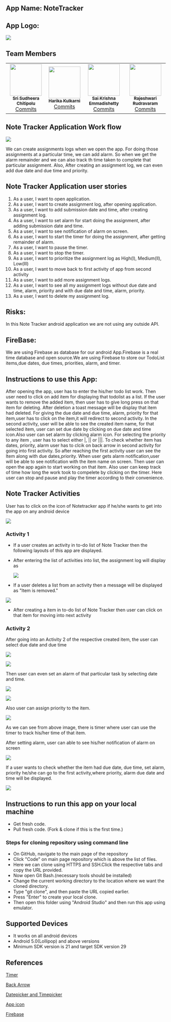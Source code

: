 ## App Name: NoteTracker
## App Logo:
![](https://raw.githubusercontent.com/sudheera96/NoteTracker/master/docs/App%20Icon.jpeg)
## Team Members 

<table>
<td align="center"><a href="https://github.com/sudheera96"><img src="https://avatars3.githubusercontent.com/u/22390581?s=460&u=e2a3ccb663ae34048a4c2233bb9a530d2de29a9c&v=4" width="100px;" alt=""/><br /><sub><b>Sri Sudheera Chitipolu</b></sub></a><br /><a href="https://github.com/sudheera96/NoteTracker/blob/master/docs/Sudheeracommits.md">Commits</a></td>
    
<td align="center"><a href="https://github.com/KHARIKA17"><img src="https://avatars2.githubusercontent.com/u/60010885?s=400&v=4" width="100px;" alt=""/><br /><sub><b>Harika Kulkarni</b></sub></a><br />
<a href="https://github.com/sudheera96/NoteTracker/blob/master/docs/Harika_Commits.md">Commits<a/></td>

<td align="center"><a href="https://github.com/Saikrishna1545"><img src="https://avatars1.githubusercontent.com/u/60013018?s=460&u=4687be0646ecbb59bd281276c302eba966ff5f64&v=4" width="100px;" alt=""/><br /><sub><b>Sai Krishna Emmadishetty</b></sub></a><br />
<a href="https://github.com/sudheera96/NoteTracker/blob/master/docs/SaiKrishna.md">Commits<a/></td>

<td align="center"><a href="https://github.com/Rajeshwari-Rudra"><img src="https://avatars1.githubusercontent.com/u/60014358?s=460&u=b6e1e1ffa7551e5140b5a565a73ba572c362addc&v=4" width="100px;" alt=""/><br /><sub><b>Rajeshwari Rudravaram</b></sub></a><br /><a href="https://github.com/sudheera96/NoteTracker/blob/master/docs/RajeshwariCommits.md">Commits</a></td>
  
</table>

## Note Tracker Application Work flow

![](https://raw.githubusercontent.com/sudheera96/NoteTracker/master/docs/workflow.png)

We can create assignments logs when we open the app. For doing those assignments at a particular time, we can add alarm. So when we get the alarm remainder and we can also track th time taken to complete that particular assignment. Also, After creating an assignment log, we can even add due date and due time and priority.

## Note Tracker Application user stories

1. As a user, I want to open application.
1. As a user, I want to create assignment log, after opening application.
1. As a user, I want to add submission date and time, after creating assignment log. 
1. As a user, I want to set alarm for start doing the assignment, after adding submission date and time.
1. As a user, I want to  see notification of alarm on screen.
1. As a user, I want to start the timer for doing the assignment, after getting remainder of alarm.
1. As a user, I want to pause the timer.
1. As a user, I want to stop the timer.
1. As a user, I want to prioritize the assignment log as High(l), Medium(ll), Low(lll)
1. As a user, I want to move back to first activity of app from second activity
1. As a user, I want to add more assignment logs.
1. As a user, I want to see all my assignment logs without due date and time, alarm, priority and with due date and time, alarm, priority.
1. As a user, I want to delete my assignment log.

## Risks:
In this Note Tracker android application we are not using any outside API.

## FireBase:
We are using Firebase as database for our android App.Firebase is a real time database and open source.We are using Firebase to store our TodoList items,due dates, due times, priorities, alarm, and timer.

## Instructions to use this App: 

After opening the app, user has to enter the his/her todo list work. Then user need to click on add item for displaying that todolist as a list. If the user wants to remove the added item, then user has to give long press on that item for deleting. After deletion a toast message will be display that item had deleted. For giving the due date and due time, alarm, priority for that item,user has to click on the item,it will redirect to second activity. In the second activity, user will be able to see the created item name, for that selected item, user can set due date by clicking on due date and time icon.Also user can set alarm by clicking alarm icon. For selecting the priority to any item , user has to select either |, || or |||. To check whether item has dates, priority, alarm user has to clcik on back arrow in second activity for going into first activity. So after reaching the first activity user can see the ltem along with due dates,priority. When user gets alarm notification,user will be able to see notification with the item name on screen. Then user can open the app again to start working on that item. Also user can keep track of time how long the work took to compelete by clicking on the timer. Here user can stop and pause and play the timer according to their convenience.


## Note Tracker Activities 

User has to click on the icon of Notetracker app if he/she wants to get into the app on any android device 

![](https://raw.githubusercontent.com/sudheera96/NoteTracker/master/docs/App%20on%20Phone%20Screen.jpeg)

### Activity 1

- If a user creates an activity in to-do list of Note Tracker then the following layouts of this app are displayed.
- After entering the list of activities into list, the assignment log will display as

  ![](https://raw.githubusercontent.com/sudheera96/NoteTracker/master/docs/itemlist.png)
  
   
- If a user deletes a list from an activity then a message will be displayed as "Item is removed."


 ![](https://raw.githubusercontent.com/sudheera96/NoteTracker/master/docs/After%20Delete.jpeg)
 
 
- After creating a item in to-do list of Note Tracker then user can click on that item for moving into next activity

 
### Activity 2 

After going into an Activity 2 of the respective created item, the user can select due date and due time 


![](https://raw.githubusercontent.com/sudheera96/NoteTracker/master/docs/SetDue%20Date%20Screen.jpeg)


![](https://raw.githubusercontent.com/sudheera96/NoteTracker/master/docs/SetDue%20Time%20Screen.jpeg)


Then user can even set an alarm of that particular task by selecting date and time.


![](https://raw.githubusercontent.com/sudheera96/NoteTracker/master/docs/SetAlarm%20Date%20Screen.jpeg)


![](https://raw.githubusercontent.com/sudheera96/NoteTracker/master/docs/SetAlarm%20Time%20Screen.jpeg)


Also user can assign priority to the item.


![](https://raw.githubusercontent.com/sudheera96/NoteTracker/master/docs/Alarm%20Screen.jpeg)


As we can see from above image, there is timer where user can use the timer to track his/her time of that item.


After setting alarm, user can able to see his/her notification of alarm on screen


![](https://raw.githubusercontent.com/sudheera96/NoteTracker/master/docs/Alarm%20Screen.jpeg)


If a user wants to check whether the item had due date, due time, set alarm, priority he/she can go to the first activity,where priority, alarm due date and time will be displayed.

![](https://raw.githubusercontent.com/sudheera96/NoteTracker/master/docs/Home%20Screen.jpeg)


## Instructions to run this app on your local machine

- Get fresh code.
- Pull fresh code. (Fork & clone if this is the first time.)

### Steps for cloning repository using command line

- On GitHub, navigate to the main page of the repository
- Click "Code" on main page repository which is above the list of files.
- Here we can clone using HTTPS and SSH.Click the respective tabs and copy the URL provided.
- Now open Git Bash.(necessary tools should be installed)
- Change the current working directory to the location where we want the cloned directory.
- Type "git clone", and then paste the URL copied earlier.
- Press "Enter" to create your local clone.
- Then open this folder using "Android Studio" and then run this app using emulator.

## Supported Devices

- It works on all android devices
- Android 5.0(Lollipop) and above versions
- Minimum SDK version is 21 and target SDK version 29

## References
[Timer](https://www.youtube.com/watch?v=3G_dsFv2n6M)

[Back Arrow](https://www.youtube.com/watch?v=IrJ8Hzuz2LU)

[Datepicker and Timepicker](https://www.youtube.com/watch?v=hwe1abDO2Ag)

[App icon](https://www.youtube.com/watch?v=DQ8HDL-X9rM)

[Firebase](https://www.youtube.com/watch?v=wa8OrQ_e76M)


